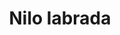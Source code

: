 ---
title: Nilo labrada
date: 
draft: false

# descripcion
description : Pulsera en plata largo no extensible (chequeá la medida!)

materials: 

color: 

dimensions: Largo 18.5 no extensible

code: 03-09-0879

type: "Pulseras"

categories: []

price: $3.240,00

price_eftvo: $2.750,00

# Images
# first image will be shown in the product page
images:
  # - image: "images/path_to_image"
  # La ubicacion de las imagenes es imagenes/Pulseras/Pulseras.Plata/03-09-0879-nilo-labrada
  - image: "./images/pulseras/plata/03-09-0879-nilo-labrada_a.jpg"
  - image: "./images/pulseras/plata/03-09-0879-nilo-labrada_b.jpg"
---
